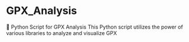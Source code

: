 # GPX_Analysis
🌟 Python Script for GPX Analysis  This Python script utilizes the power of various libraries to analyze and visualize GPX
